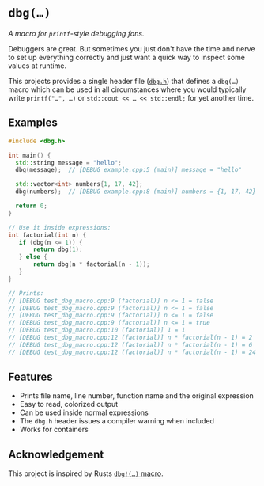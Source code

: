 # `dbg(…)`

*A macro for `printf`-style debugging fans.*

Debuggers are great. But sometimes you just don't have the time and nerve to set
up everything correctly and just want a quick way to inspect some values at runtime.

This projects provides a single header file ([`dbg.h`](dbg.h)) that defines a `dbg(…)`
macro which can be used in all circumstances where you would typically write
`printf("…", …)` or `std::cout << … << std::endl;` for yet another time.

## Examples

``` c++
#include <dbg.h>

int main() {
  std::string message = "hello";
  dbg(message);  // [DEBUG example.cpp:5 (main)] message = "hello"

  std::vector<int> numbers{1, 17, 42};
  dbg(numbers);  // [DEBUG example.cpp:8 (main)] numbers = {1, 17, 42} (size=3)

  return 0;
}
```

```c++
// Use it inside expressions:
int factorial(int n) {
   if (dbg(n <= 1)) {
       return dbg(1);
   } else {
       return dbg(n * factorial(n - 1));
   }
}

// Prints:
// [DEBUG test_dbg_macro.cpp:9 (factorial)] n <= 1 = false
// [DEBUG test_dbg_macro.cpp:9 (factorial)] n <= 1 = false
// [DEBUG test_dbg_macro.cpp:9 (factorial)] n <= 1 = false
// [DEBUG test_dbg_macro.cpp:9 (factorial)] n <= 1 = true
// [DEBUG test_dbg_macro.cpp:10 (factorial)] 1 = 1
// [DEBUG test_dbg_macro.cpp:12 (factorial)] n * factorial(n - 1) = 2
// [DEBUG test_dbg_macro.cpp:12 (factorial)] n * factorial(n - 1) = 6
// [DEBUG test_dbg_macro.cpp:12 (factorial)] n * factorial(n - 1) = 24
```

## Features

 * Prints file name, line number, function name and the original expression
 * Easy to read, colorized output
 * Can be used inside normal expressions
 * The `dbg.h` header issues a compiler warning when included
 * Works for containers

## Acknowledgement

This project is inspired by Rusts [`dbg!(…)` macro](https://doc.rust-lang.org/std/macro.dbg.html).
